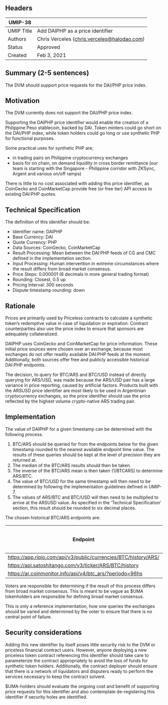 ## Headers

| UMIP-38    |                                             |
| ---------- | ------------------------------------------- |
| UMIP Title | Add DAIPHP as a price identifier            |
| Authors    | Chris Verceles (chris.verceles@halodao.com) |
| Status     | Approved                                    |
| Created    | Feb 3, 2021                                 |

## Summary (2-5 sentences)

The DVM should support price requests for the DAI/PHP price index.

## Motivation

The DVM currently does not support the DAI/PHP price index.

Supporting the DAIPHP price identifier would enable the creation of a Philippine Peso stablecoin, backed by DAI. Token minters could go short on the DAI/PHP index, while token holders could go long or use synthetic PHP for functional purposes.

Some practical uses for synthetic PHP are;

- in trading pairs on Philippine cryptocurrency exchanges
- basis for on chain, on demand liquidity in cross border remittance (our team is starting with the Singapore - Philippine corridor with ZKSync, Argent and various on/off ramps)

There is little to no cost associated with adding this price identifier, as CoinGecko and CoinMarketCap provide free (or free tier) API access to existing DAI:PHP quotes.

## Technical Specification

The definition of this identifier should be:

- Identifier name: DAIPHP
- Base Currency: DAI
- Quote Currency: PHP
- Data Sources: CoinGecko, CoinMarketCap
- Result Processing: Mean between the DAI:PHP feeds of CG and CMC defined in the implementation section.
- Input Processing: Human intervention in extreme circumstances where the result differs from broad market consensus.
- Price Steps: 0.000001 (6 decimals in more general trading format)
- Rounding: Closest, 0.5 up
- Pricing Interval: 300 seconds
- Dispute timestamp rounding: down

## Rationale

Prices are primarily used by Priceless contracts to calculate a synthetic token’s redemptive value in case of liquidation or expiration. Contract counterparties also use the price index to ensure that sponsors are adequately collateralized.

DAIPHP uses CoinGecko and CoinMarketCap for price information. These initial price sources were chosen over an exchange, because most exchanges do not offer readily available DAI:PHP feeds at the moment. Additionally, both sources offer free and publicly accessible historical DAI:PHP endpoints.

The decision, to query for BTC/ARS and BTC/USD instead of directly querying for ARS/USD, was made because the ARS/USD pair has a large variance in price reporting, caused by artificial factors. Products built with the ARSUSD price identifier are most likely to be used in Argentinian cryptocurrency exchanges, so the price identifier should use the price reflected by the highest volume crypto-native ARS trading pair.

## Implementation

The value of DAIPHP for a given timestamp can be determined with the following process.

1. BTC/ARS should be queried for from the endpoints below for the given timestamp rounded to the nearest available endpoint time value. The results of these queries should be kept at the level of precision they are returned at.
2. The median of the BTC/ARS results should then be taken.
3. The inverse of the BTC/ARS mean is then taken (1/BTCARS) to determine ARS/BTC.
4. The value of BTC/USD for the same timestamp will then need to be determined by following the implementation guidelines defined in UMIP-7.
5. The values of ARS/BTC and BTC/USD will then need to be multiplied to arrive at the ARSUSD value. As specified in the ‘Technical Specification’ section, this result should be rounded to six decimal places.

The chosen historical BTC/ARS endpoints are:

| Endpoint                                                        | Field name of price |
| --------------------------------------------------------------- | ------------------- |
| https://app.ripio.com/api/v3/public/currencies/BTC/history/ARS/ | _price_             |
| https://api.satoshitango.com/v3/ticker/ARS/BTC/history          | _avg_               |
| https://ar.coinmonitor.info/api/v4/btc_ars/?periodo=96hs        | _p_                 |

Voters are responsible for determining if the result of this process differs from broad market consensus. This is meant to be vague as $UMA tokenholders are responsible for defining broad market consensus.

This is only a reference implementation, how one queries the exchanges should be varied and determined by the voter to ensure that there is no central point of failure.

## Security considerations

Adding this new identifier by itself poses little security risk to the DVM or priceless financial contract users. However, anyone deploying a new priceless token contract referencing this identifier should take care to parameterize the contract appropriately to avoid the loss of funds for synthetic token holders. Additionally, the contract deployer should ensure that there is a network of liquidators and disputers ready to perform the services necessary to keep the contract solvent.

$UMA-holders should evaluate the ongoing cost and benefit of supporting price requests for this identifier and also contemplate de-registering this identifier if security holes are identified.

